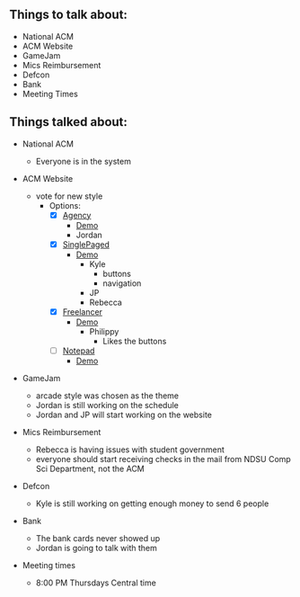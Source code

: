 Things to talk about:
---------------------

- National ACM
- ACM Website
- GameJam
- Mics Reimbursement
- Defcon
- Bank
- Meeting Times

Things talked about:
--------------------

- National ACM
    - Everyone is in the system 

- ACM Website
    - vote for new style
        - Options:
            - [X] [Agency](http://jekyllthemes.org/themes/agency/)
                - [Demo](https://y7kim.github.io/agency-jekyll-theme)
                -   Jordan
            - [X] [SinglePaged](http://jekyllthemes.org/themes/singlepaged/)
                - [Demo](http://t413.com/SinglePaged)
                    - Kyle
                        - buttons 
                        - navigation
                    - JP
                    - Rebecca
            - [X] [Freelancer](http://jekyllthemes.org/themes/freelancer/)
                - [Demo](https://jeromelachaud.github.io/freelancer-theme)
                    - Philippy
                        - Likes the buttons
            - [ ] [Notepad](http://jekyllthemes.org/themes/hmfaysal-notepad-theme/)
                - [Demo](http://hmfaysal.github.io/Notepad/)

- GameJam
    - arcade style was chosen as the theme
    - Jordan is still working on the schedule
    - Jordan and JP will start working on the website

- Mics Reimbursement
    - Rebecca is having issues with student government
    - everyone should start receiving checks in the mail from NDSU Comp Sci Department, not the ACM

- Defcon
    - Kyle is still working on getting enough money to send 6 people

- Bank
    - The bank cards never showed up
    - Jordan is going to talk with them

- Meeting times
    - 8:00 PM Thursdays Central time
